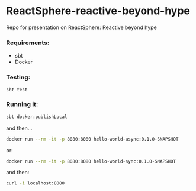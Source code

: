 # ReactSphere-reactive-beyond-hype
Repo for presentation on ReactSphere: Reactive beyond hype

### Requirements:
 * sbt
 * Docker

### Testing:
```
sbt test
```

### Running it:
```bash
sbt docker:publishLocal
```
and then...
```bash
docker run --rm -it -p 8080:8080 hello-world-async:0.1.0-SNAPSHOT
```
or:
```bash
docker run --rm -it -p 8080:8080 hello-world-sync:0.1.0-SNAPSHOT
```

and then:
```bash
curl -i localhost:8080
```